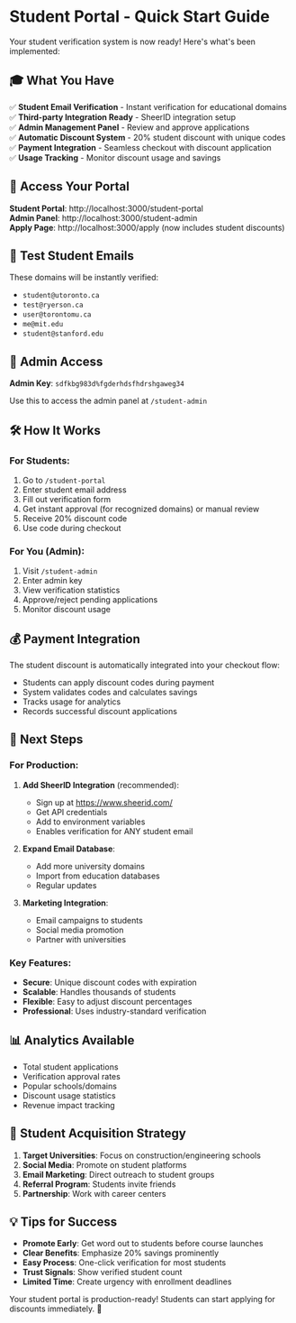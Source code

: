 # Student Portal - Quick Start Guide

Your student verification system is now ready! Here's what's been implemented:

## 🎓 What You Have

✅ **Student Email Verification** - Instant verification for educational domains  
✅ **Third-party Integration Ready** - SheerID integration setup  
✅ **Admin Management Panel** - Review and approve applications  
✅ **Automatic Discount System** - 20% student discount with unique codes  
✅ **Payment Integration** - Seamless checkout with discount application  
✅ **Usage Tracking** - Monitor discount usage and savings  

## 🚀 Access Your Portal

**Student Portal**: http://localhost:3000/student-portal  
**Admin Panel**: http://localhost:3000/student-admin  
**Apply Page**: http://localhost:3000/apply (now includes student discounts)

## 📧 Test Student Emails

These domains will be instantly verified:
- `student@utoronto.ca`
- `test@ryerson.ca` 
- `user@torontomu.ca`
- `me@mit.edu`
- `student@stanford.edu`

## 🔐 Admin Access

**Admin Key**: `sdfkbg983d%fgderhdsfhdrshgaweg34`

Use this to access the admin panel at `/student-admin`

## 🛠 How It Works

### For Students:
1. Go to `/student-portal`
2. Enter student email address
3. Fill out verification form
4. Get instant approval (for recognized domains) or manual review
5. Receive 20% discount code
6. Use code during checkout

### For You (Admin):
1. Visit `/student-admin` 
2. Enter admin key
3. View verification statistics
4. Approve/reject pending applications
5. Monitor discount usage

## 💰 Payment Integration

The student discount is automatically integrated into your checkout flow:
- Students can apply discount codes during payment
- System validates codes and calculates savings
- Tracks usage for analytics
- Records successful discount applications

## 🌟 Next Steps

### For Production:
1. **Add SheerID Integration** (recommended):
   - Sign up at https://www.sheerid.com/
   - Get API credentials
   - Add to environment variables
   - Enables verification for ANY student email

2. **Expand Email Database**:
   - Add more university domains
   - Import from education databases
   - Regular updates

3. **Marketing Integration**:
   - Email campaigns to students
   - Social media promotion
   - Partner with universities

### Key Features:
- **Secure**: Unique discount codes with expiration
- **Scalable**: Handles thousands of students
- **Flexible**: Easy to adjust discount percentages
- **Professional**: Uses industry-standard verification

## 📊 Analytics Available

- Total student applications
- Verification approval rates  
- Popular schools/domains
- Discount usage statistics
- Revenue impact tracking

## 🎯 Student Acquisition Strategy

1. **Target Universities**: Focus on construction/engineering schools
2. **Social Media**: Promote on student platforms
3. **Email Marketing**: Direct outreach to student groups
4. **Referral Program**: Students invite friends
5. **Partnership**: Work with career centers

## 💡 Tips for Success

- **Promote Early**: Get word out to students before course launches
- **Clear Benefits**: Emphasize 20% savings prominently  
- **Easy Process**: One-click verification for most students
- **Trust Signals**: Show verified student count
- **Limited Time**: Create urgency with enrollment deadlines

Your student portal is production-ready! Students can start applying for discounts immediately. 🎉
